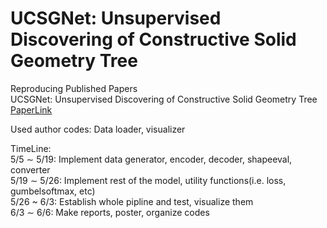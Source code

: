 # UCSGNet: Unsupervised Discovering of Constructive Solid Geometry Tree
Reproducing Published Papers  
UCSGNet: Unsupervised Discovering of Constructive Solid Geometry Tree [PaperLink](https://arxiv.org/abs/2006.09102)  

Used author codes: Data loader, visualizer

TimeLine:  
5/5 ∼ 5/19: Implement data generator, encoder, decoder, shapeeval, converter   
5/19 ∼ 5/26: Implement rest of the model, utility functions(i.e. loss, gumbelsoftmax, etc)  
5/26 ~ 6/3: Establish whole pipline and test, visualize them  
6/3 ∼ 6/6: Make reports, poster, organize codes  

